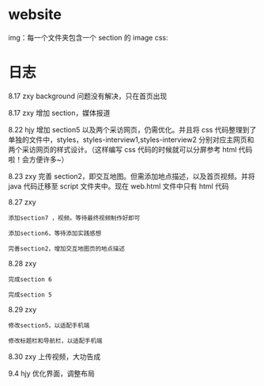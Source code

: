 # website

img：每一个文件夹包含一个 section 的 image
css:

# 日志

8.17 zxy background 问题没有解决，只在首页出现

8.17 zxy 增加 section，媒体报道

8.22 hjy 增加 section5 以及两个采访网页，仍需优化。并且将 css 代码整理到了单独的文件中，styles，styles-interview1,styles-interview2 分别对应主网页和两个采访网页的样式设计。（这样编写 css 代码的时候就可以分屏参考 html 代码啦！会方便许多~）

8.23 zxy 完善 section2，即交互地图。但需添加地点描述，以及首页视频。并将 java 代码迁移至 script 文件夹中。现在 web.html 文件中只有 html 代码

8.27 zxy

    添加section7 ，视频。等待最终视频制作好即可

    添加section6，等待添加实践感想

    完善section2，增加交互地图页的地点描述

8.28 zxy

    完成section 6

    完成section 5

8.29 zxy

    修改section5，以适配手机端

    修改标题栏和导航栏，以适配手机端

8.30 zxy
上传视频，大功告成

9.4 hjy
优化界面，调整布局
